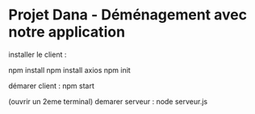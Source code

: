 # Projet Dana - Déménagement avec notre application

installer le client : 

npm install
npm install axios
npm init 

démarer client : 
npm start 

(ouvrir un 2eme terminal)
demarer serveur : 
node serveur.js
